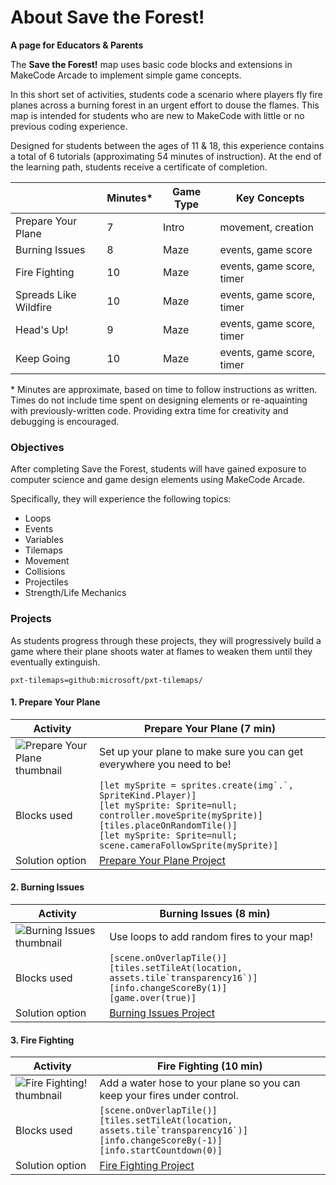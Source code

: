 # About Save the Forest!

**A page for Educators & Parents**

The **Save the Forest!** map uses basic code blocks and extensions in MakeCode Arcade to implement simple game concepts.

In this short set of activities, students code a scenario where players fly fire planes across a burning forest in an urgent effort to douse the flames. This map is intended for students who are new to MakeCode with little or no previous coding experience.

Designed for students between the ages of 11 & 18, this experience contains a total of 6 tutorials (approximating 54 minutes of instruction).  At the end of the learning path, students receive a certificate of completion.

|                 | Minutes* | Game Type | Key Concepts |
| --------------- | -------- | --------- | ------------ |
| Prepare Your Plane | 7 | Intro | movement, creation |
| Burning Issues | 8 | Maze | events, game score |
| Fire Fighting | 10 | Maze | events, game score, timer |
| Spreads Like Wildfire | 10 | Maze | events, game score, timer |
| Head's Up! | 9 | Maze | events, game score, timer |
| Keep Going | 10 | Maze | events, game score, timer |

\* Minutes are approximate, based on time to follow instructions as written. Times do not include time spent on designing elements or re-aquainting with previously-written code. Providing extra time for creativity and debugging is encouraged.

### Objectives 

After completing Save the Forest, students will have gained exposure to computer science and game design elements using MakeCode Arcade.

Specifically, they will experience the following topics:

- Loops
- Events
- Variables
- Tilemaps
- Movement
- Collisions
- Projectiles
- Strength/Life Mechanics


### Projects

As students progress through these projects, they will progressively build a game where their plane shoots water at flames to weaken them until they eventually extinguish.

```package
pxt-tilemaps=github:microsoft/pxt-tilemaps/
```

#### 1. Prepare Your Plane
| Activity | Prepare Your Plane (7 min) |
|---|---|
| ![Prepare Your Plane thumbnail](/static/skillmap/rockstar/rockstar1.gif) | Set up your plane to make sure you can get everywhere you need to be!  |
| Blocks used | ``[let mySprite = sprites.create(img`.`, SpriteKind.Player)]``<br/>``[let mySprite: Sprite=null; controller.moveSprite(mySprite)]``<br/>``[tiles.placeOnRandomTile()]``<br/>``[let mySprite: Sprite=null; scene.cameraFollowSprite(mySprite)]`` |
| Solution option | [Prepare Your Plane Project](https://makecode.com/_FM1DbPhEia87) |

#### 2. Burning Issues
| Activity | Burning Issues (8 min) |
|---|---|
| ![Burning Issues thumbnail](/static/skillmap/rockstar/rockstar2.gif) | Use loops to add random fires to your map!  |
| Blocks used | ``[scene.onOverlapTile()]``<br/>``[tiles.setTileAt(location, assets.tile`transparency16`)]``<br/>``[info.changeScoreBy(1)]``<br/>``[game.over(true)]`` |
| Solution option | [Burning Issues Project](https://makecode.com/_aE3eYm23wad3) |

#### 3. Fire Fighting
| Activity | Fire Fighting (10 min) |
|---|---|
| ![Fire Fighting! thumbnail](/static/skillmap/rockstar/rockstar3.gif) | Add a water hose to your plane so you can keep your fires under control.  |
| Blocks used | ``[scene.onOverlapTile()]``<br/>``[tiles.setTileAt(location, assets.tile`transparency16`)]``<br/>``[info.changeScoreBy(-1)]``<br/>``[info.startCountdown(0)]`` |
| Solution option | [Fire Fighting Project](https://makecode.com/_dW115JWAR2d0) |